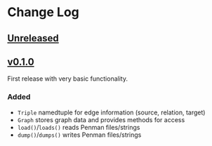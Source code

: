 # Change Log

## [Unreleased][unreleased]

## [v0.1.0][]

First release with very basic functionality.

### Added

* `Triple` namedtuple for edge information (source, relation, target)
* `Graph` stores graph data and provides methods for access
* `load()`/`loads()` reads Penman files/strings
* `dump()`/`dumps()` writes Penman files/strings

[unreleased]: ../../tree/develop
[v0.1.0]: ../../releases/tag/v0.1.0
[README]: README.md


